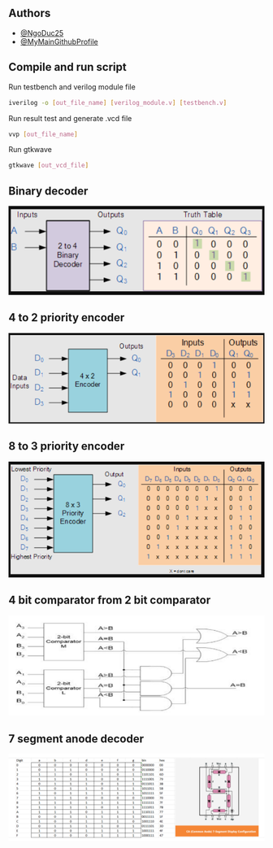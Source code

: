 
## Authors

- [@NgoDuc25](https://github.com/NgoMinhDuc25)
- [@MyMainGithubProfile](https://github.com/NgoDuc2505)

## Compile and run script

Run testbench and verilog module file
```bash
iverilog -o [out_file_name] [verilog_module.v] [testbench.v]
```
Run result test and generate .vcd file
```bash
vvp [out_file_name]    
```
Run gtkwave
```bash
gtkwave [out_vcd_file]  
```

## Binary decoder 

![Schematic](img/2to4decoder.png)

## 4 to 2 priority encoder 

![Schematic](img/4x2Encoder.png)

## 8 to 3 priority encoder 

![Schematic](img/8to3encoder.png)

## 4 bit comparator from 2 bit comparator

![Schematic](img/4bit_comparator.png)

## 7 segment anode decoder

![Schematic](img/anode7seg_detail.png)